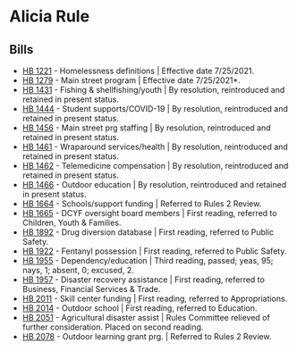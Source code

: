 # Alicia Rule
## Bills
* [HB 1221](/bill/2021-22/hb/1221/) - Homelessness definitions | Effective date 7/25/2021.
* [HB 1279](/bill/2021-22/hb/1279/) - Main street program | Effective date 7/25/2021*.
* [HB 1431](/bill/2021-22/hb/1431/) - Fishing & shellfishing/youth | By resolution, reintroduced and retained in present status.
* [HB 1444](/bill/2021-22/hb/1444/) - Student supports/COVID-19 | By resolution, reintroduced and retained in present status.
* [HB 1456](/bill/2021-22/hb/1456/) - Main street prg staffing | By resolution, reintroduced and retained in present status.
* [HB 1461](/bill/2021-22/hb/1461/) - Wraparound services/health | By resolution, reintroduced and retained in present status.
* [HB 1462](/bill/2021-22/hb/1462/) - Telemedicine compensation | By resolution, reintroduced and retained in present status.
* [HB 1466](/bill/2021-22/hb/1466/) - Outdoor education | By resolution, reintroduced and retained in present status.
* [HB 1664](/bill/2021-22/hb/1664/) - Schools/support funding | Referred to Rules 2 Review.
* [HB 1665](/bill/2021-22/hb/1665/) - DCYF oversight board members | First reading, referred to Children, Youth & Families.
* [HB 1892](/bill/2021-22/hb/1892/) - Drug diversion database | First reading, referred to Public Safety.
* [HB 1922](/bill/2021-22/hb/1922/) - Fentanyl possession | First reading, referred to Public Safety.
* [HB 1955](/bill/2021-22/hb/1955/) - Dependency/education | Third reading, passed; yeas, 95; nays, 1; absent, 0; excused, 2.
* [HB 1957](/bill/2021-22/hb/1957/) - Disaster recovery assistance | First reading, referred to Business, Financial Services & Trade.
* [HB 2011](/bill/2021-22/hb/2011/) - Skill center funding | First reading, referred to Appropriations.
* [HB 2014](/bill/2021-22/hb/2014/) - Outdoor school | First reading, referred to Education.
* [HB 2051](/bill/2021-22/hb/2051/) - Agricultural disaster assist | Rules Committee relieved of further consideration.  Placed on second reading.
* [HB 2078](/bill/2021-22/hb/2078/) - Outdoor learning grant prg. | Referred to Rules 2 Review.
